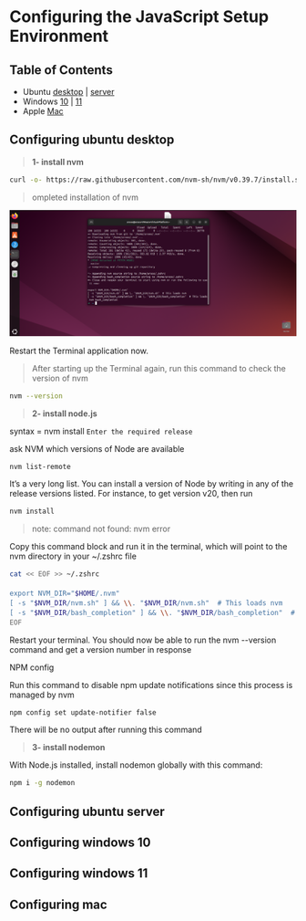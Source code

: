 # Configuring the JavaScript Setup Environment

## Table of Contents

* Ubuntu [desktop](#configuring-ubuntu-desktop) | [server](#configuring-ubuntu-server)
* Windows [10](#configuring-ubuntu-desktop) | [11](#configuring-ubuntu-server)
* Apple [Mac](#configuring-ubuntu-desktop)

## Configuring ubuntu desktop

>**1- install nvm**

```bash
curl -o- https://raw.githubusercontent.com/nvm-sh/nvm/v0.39.7/install.sh | bash
```

>ompleted installation of nvm

![!completed installation of nvm](/Assets/images/completed-installation-of-nvm.png)

Restart the Terminal application now.

>After starting up the Terminal again, run this command to check the version of nvm

```bash
nvm --version 
```

>**2- install node.js**

syntax = nvm install `Enter the required release`

ask NVM which versions of Node are available

```bash
nvm list-remote
```

It’s a very long list. You can install a version of Node by writing in any of the release versions listed. For instance, to get version v20, then run

```bash
nvm install 
```

> note: command not found: nvm error

Copy this command block and run it in the terminal, which will point to the nvm directory in your ~/.zshrc file

```bash
cat << EOF >> ~/.zshrc

export NVM_DIR="$HOME/.nvm"
[ -s "$NVM_DIR/nvm.sh" ] && \\. "$NVM_DIR/nvm.sh"  # This loads nvm
[ -s "$NVM_DIR/bash_completion" ] && \\. "$NVM_DIR/bash_completion"  # This loads nvm bash_completion
EOF

```

Restart your terminal. You should now be able to run the nvm --version command and get a version number in response

NPM config

Run this command to disable npm update notifications since this process is managed by nvm

```bash
npm config set update-notifier false
```

There will be no output after running this command

>**3- install nodemon**

With Node.js installed, install nodemon globally with this command:

```bash
npm i -g nodemon
```

## Configuring ubuntu server

## Configuring windows 10

## Configuring windows 11

## Configuring mac

